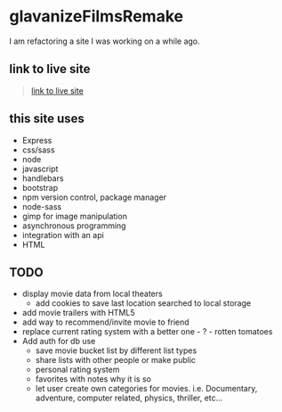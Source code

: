 # glavanizeFilmsRemake
I am refactoring a site I was working on a while ago.

## link to live site

> [link to live site](https://movie-guide.herokuapp.com/)


## this site uses
  * Express
  * css/sass
  * node
  * javascript
  * handlebars
  * bootstrap
  * npm version control, package manager
  * node-sass
  * gimp for image manipulation
  * asynchronous programming
  * integration with an api
  * HTML

## TODO
  * display movie data from local theaters
    * add cookies to save last location searched to local storage
  * add movie trailers with HTML5
  * add way to recommend/invite movie to friend
  * replace current rating system with a better one - ? - rotten tomatoes
  * Add auth for db use
    * save movie bucket list by different list types
    * share lists with other people or make public
    * personal rating system
    * favorites with notes why it is so
    * let user create own categories for movies. i.e. Documentary, adventure, computer related, physics, thriller, etc...
